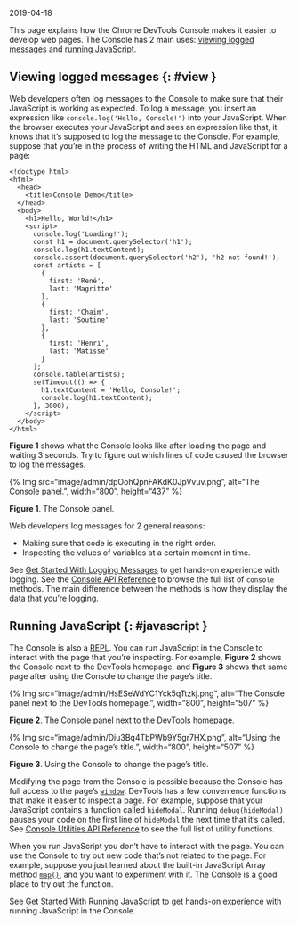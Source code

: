 2019-04-18

This page explains how the Chrome DevTools Console makes it easier to develop web pages. The Console has 2 main uses: [viewing logged messages](#view) and [running JavaScript](#javascript).

Viewing logged messages {: \#view }
-----------------------------------

Web developers often log messages to the Console to make sure that their JavaScript is working as expected. To log a message, you insert an expression like `console.log('Hello, Console!')` into your JavaScript. When the browser executes your JavaScript and sees an expression like that, it knows that it’s supposed to log the message to the Console. For example, suppose that you’re in the process of writing the HTML and JavaScript for a page:

    <!doctype html>
    <html>
      <head>
        <title>Console Demo</title>
      </head>
      <body>
        <h1>Hello, World!</h1>
        <script>
          console.log('Loading!');
          const h1 = document.querySelector('h1');
          console.log(h1.textContent);
          console.assert(document.querySelector('h2'), 'h2 not found!');
          const artists = [
            {
              first: 'René',
              last: 'Magritte'
            },
            {
              first: 'Chaim',
              last: 'Soutine'
            },
            {
              first: 'Henri',
              last: 'Matisse'
            }
          ];
          console.table(artists);
          setTimeout(() => {
            h1.textContent = 'Hello, Console!';
            console.log(h1.textContent);
          }, 3000);
        </script>
      </body>
    </html>

**Figure 1** shows what the Console looks like after loading the page and waiting 3 seconds. Try to figure out which lines of code caused the browser to log the messages.

{% Img src=“image/admin/dpOohQpnFAKdK0JpVvuv.png”, alt=“The Console panel.”, width=“800”, height=“437” %}

**Figure 1**. The Console panel.

Web developers log messages for 2 general reasons:

-   Making sure that code is executing in the right order.
-   Inspecting the values of variables at a certain moment in time.

See [Get Started With Logging Messages](/docs/devtools/console/log) to get hands-on experience with logging. See the [Console API Reference](/docs/devtools/console/api) to browse the full list of `console` methods. The main difference between the methods is how they display the data that you’re logging.

Running JavaScript {: \#javascript }
------------------------------------

The Console is also a [REPL](https://en.wikipedia.org/wiki/Read%E2%80%93eval%E2%80%93print_loop). You can run JavaScript in the Console to interact with the page that you’re inspecting. For example, **Figure 2** shows the Console next to the DevTools homepage, and **Figure 3** shows that same page after using the Console to change the page’s title.

{% Img src=“image/admin/HsESeWdYC1Yck5qTtzkj.png”, alt=“The Console panel next to the DevTools homepage.”, width=“800”, height=“507” %}

**Figure 2**. The Console panel next to the DevTools homepage.

{% Img src=“image/admin/Diu3Bq4TbPWb9Y5gr7HX.png”, alt=“Using the Console to change the page’s title.”, width=“800”, height=“507” %}

**Figure 3**. Using the Console to change the page’s title.

Modifying the page from the Console is possible because the Console has full access to the page’s [`window`](https://developer.mozilla.org/en-US/docs/Web/API/Window). DevTools has a few convenience functions that make it easier to inspect a page. For example, suppose that your JavaScript contains a function called `hideModal`. Running `debug(hideModal)` pauses your code on the first line of `hideModal` the next time that it’s called. See [Console Utilities API Reference](/docs/devtools/console/utilities#debug) to see the full list of utility functions.

When you run JavaScript you don’t have to interact with the page. You can use the Console to try out new code that’s not related to the page. For example, suppose you just learned about the built-in JavaScript Array method [`map()`](https://developer.mozilla.org/en-US/docs/Web/JavaScript/Reference/Global_Objects/Array/map), and you want to experiment with it. The Console is a good place to try out the function.

See [Get Started With Running JavaScript](/docs/devtools/console/javascript) to get hands-on experience with running JavaScript in the Console.
